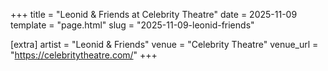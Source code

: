 +++
title = "Leonid & Friends at Celebrity Theatre"
date = 2025-11-09
template = "page.html"
slug = "2025-11-09-leonid-friends"

[extra]
artist = "Leonid & Friends"
venue = "Celebrity Theatre"
venue_url = "https://celebritytheatre.com/"
+++
